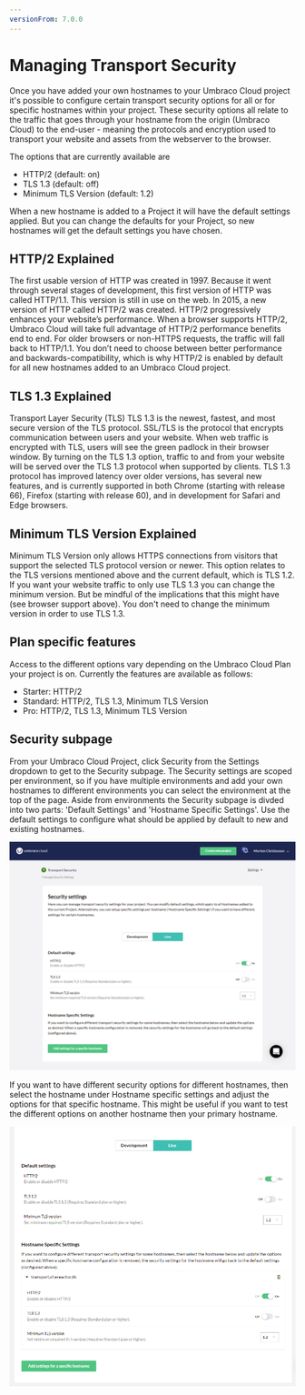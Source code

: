 ```yaml
---
versionFrom: 7.0.0
---
```


# Managing Transport Security

Once you have added your own hostnames to your Umbraco Cloud project it's possible to configure certain transport security options for all or for specific hostnames within your project.
These security options all relate to the traffic that goes through your hostname from the origin (Umbraco Cloud) to the end-user - meaning the protocols and encryption used to transport your website and assets from the webserver to the browser.

The options that are currently available are
- HTTP/2 (default: on)
- TLS 1.3 (default: off)
- Minimum TLS Version (default: 1.2)

When a new hostname is added to a Project it will have the default settings applied. But you can change the defaults for your Project, so new hostnames will get the default settings you have chosen.

## HTTP/2 Explained

The first usable version of HTTP was created in 1997. Because it went through several stages of development, this first version of HTTP was called HTTP/1.1. This version is still in use on the web. In 2015, a new version of HTTP called HTTP/2 was created. HTTP/2 progressively enhances your website’s performance. When a browser supports HTTP/2, Umbraco Cloud will take full advantage of HTTP/2 performance benefits end to end. 
For older browsers or non-HTTPS requests, the traffic will fall back to HTTP/1.1. You don’t need to choose between better performance and backwards-compatibility, which is why HTTP/2 is enabled by default for all new hostnames added to an Umbraco Cloud project.

## TLS 1.3 Explained

Transport Layer Security (TLS) TLS 1.3 is the newest, fastest, and most secure version of the TLS protocol. SSL/TLS is the protocol that encrypts communication between users and your website. When web traffic is encrypted with TLS, users will see the green padlock in their browser window.
By turning on the TLS 1.3 option, traffic to and from your website will be served over the TLS 1.3 protocol when supported by clients. TLS 1.3 protocol has improved latency over older versions, has several new features, and is currently supported in both Chrome (starting with release 66), Firefox (starting with release 60), and in development for Safari and Edge browsers.

## Minimum TLS Version Explained

Minimum TLS Version only allows HTTPS connections from visitors that support the selected TLS protocol version or newer.
This option relates to the TLS versions mentioned above and the current default, which is TLS 1.2. If you want your website traffic to only use TLS 1.3 you can change the minimum version. But be mindful of the implications that this might have (see browser support above). You don't need to change the minimum version in order to use TLS 1.3.

## Plan specific features

Access to the different options vary depending on the Umbraco Cloud Plan your project is on.
Currently the features are available as follows:

- Starter: HTTP/2
- Standard: HTTP/2, TLS 1.3, Minimum TLS Version
- Pro: HTTP/2, TLS 1.3, Minimum TLS Version

## Security subpage

From your Umbraco Cloud Project, click Security from the Settings dropdown to get to the Security subpage.
The Security settings are scoped per environment, so if you have multiple environments and add your own hostnames to different environments you can select the environment at the top of the page.
Aside from environments the Security subpage is divded into two parts: 'Default Settings' and 'Hostname Specific Settings'.
Use the default settings to configure what should be applied by default to new and existing hostnames.

![Default Security Settings](images/security-subpage.png)

If you want to have different security options for different hostnames, then select the hostname under Hostname specific settings and adjust the options for that specific hostname.
This might be useful if you want to test the different options on another hostname then your primary hostname.

![Hostnames Specific Security Settings](images/security-subpage-hostname-specific.png)